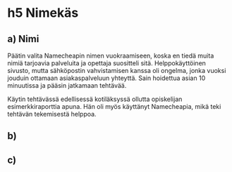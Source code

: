 # h5 Nimekäs

## a) Nimi

Päätin valita Namecheapin nimen vuokraamiseen, koska en tiedä muita nimiä tarjoavia palveluita ja opettaja suositteli sitä. Helppokäyttöinen sivusto, mutta sähköpostin vahvistamisen kanssa oli ongelma, jonka vuoksi jouduin ottamaan asiakaspalveluun yhteyttä. Sain hoidettua asian 10 minuutissa ja pääsin jatkamaan tehtävää.

Käytin tehtävässä edellisessä kotiläksyssä ollutta opiskelijan esimerkkiraporttia apuna. Hän oli myös käyttänyt Namecheapia, mikä teki tehtävän tekemisestä helppoa. 

## b)

## c)

